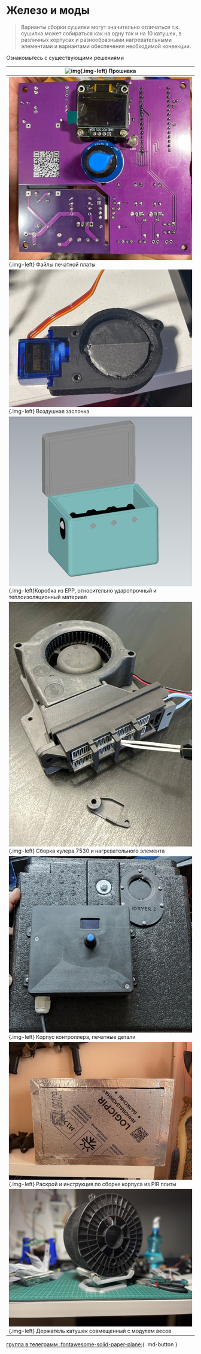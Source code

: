 # Железо и моды

> Варианты сборки сушилки могут значительно отличаться т.к. сушилка может собираться как на одну так и на 10 катушек, в различных корпусах и разнообразными нагревательными элементами и вариантами обеспечения необходимой конвекции.

Ознакомьтесь с существующими решениями

| ![img](https://raw.githubusercontent.com/pavluchenkor/iDryerProject/main/iDryer%20v2/img/logoWeb2.png){.img-left} Прошивка|
|-|
| ![img](https://raw.githubusercontent.com/pavluchenkor/iDryerProject/main/iDryer%20v2/Hardware/PCB/img/photo_2023-09-15_15-45-55-web.jpeg){.img-left} Файлы печатной платы                                                   |
| ![img](https://raw.githubusercontent.com/pavluchenkor/iDryerProject/main/iDryer%20v2/Hardware/air%20damper/img/camphoto_959030623-web.jpeg){.img-left} Воздушная заслонка                                                   |
| ![img](https://raw.githubusercontent.com/pavluchenkor/iDryerProject/main/iDryer%20v2/Hardware/alternative%20case/img/alternativeCase1.png){.img-left}Коробка из EPP, относительно ударопрочный и теплоизоляционный материал |
| ![img](https://raw.githubusercontent.com/pavluchenkor/iDryerProject/main/iDryer%20v2/Hardware/Heater/7530-7525/img/photo_2023-09-15_15-37-05.jpg){.img-left} Сборка кулера 7530 и нагревательного элемента                  |
| ![img](https://raw.githubusercontent.com/pavluchenkor/iDryerProject/main/iDryer%20v2/Hardware/PCB%20Case/img/Assembly_ebox.jpg){.img-left} Корпус контроллера, печатные детали                                              |
| ![img](https://raw.githubusercontent.com/pavluchenkor/iDryerProject/main/iDryer%20v2/Hardware/PIR%20Box/img/IMG_8848-web.jpeg){.img-left} Раскрой и инструкция по сборке корпуса из PIR плиты                               |
| ![img](https://raw.githubusercontent.com/pavluchenkor/iDryerProject/main/iDryer%20v2/Hardware/Scale%20module/img/IMG_8882-web.jpeg){.img-left} Держатель катушек совмещенный с модулем весов                                |




[группа в телеграмм :fontawesome-solid-paper-plane:](https://t.me/iDryer){ .md-button }

